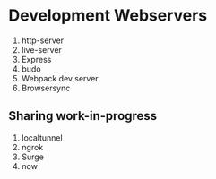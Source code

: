 # Development Webservers

1. http-server
2. live-server
3. Express
4. budo
5. Webpack dev server
6. Browsersync

## Sharing work-in-progress

1. localtunnel
2. ngrok
3. Surge
4. now
